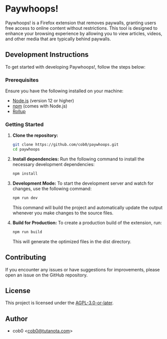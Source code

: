 # Paywhoops!

Paywhoops! is a Firefox extension that removes paywalls, granting users free access to online content without
restrictions. This tool is designed to enhance your browsing experience by allowing you to view articles, videos, and
other media that are typically behind paywalls.

## Development Instructions

To get started with developing Paywhoops!, follow the steps below:

### Prerequisites

Ensure you have the following installed on your machine:

- [Node.js](https://nodejs.org/) (version 12 or higher)
- [npm](https://www.npmjs.com/) (comes with Node.js)
- [Rollup](https://rollupjs.org/)

### Getting Started

1. **Clone the repository:**

   ```bash
   git clone https://github.com/cob0/paywhoops.git
   cd paywhoops
   ```

2. **Install dependencies:** Run the following command to install the necessary development dependencies:

   ```bash
   npm install
   ```

3. **Development Mode:** To start the development server and watch for changes, use the following command:

   ```bash
   npm run dev
   ```
   This command will build the project and automatically update the output whenever you make changes to the source
   files.

4. **Build for Production:** To create a production build of the extension, run:

   ```bash
   npm run build
   ```
   This will generate the optimized files in the dist directory.

## Contributing

If you encounter any issues or have suggestions for improvements, please open an issue on the GitHub repository.

## License

This project is licensed under the [AGPL-3.0-or-later](https://www.gnu.org/licenses/agpl-3.0.html).

## Author

- cob0 <[cob0@tutanota.com](mailto:cob0@tutanota.com)>
